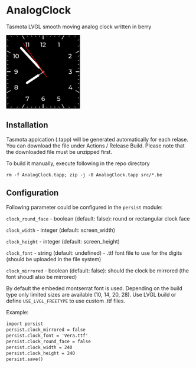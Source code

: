 # AnalogClock
Tasmota LVGL smooth moving analog clock written in berry
<div>
<img src="clock.png" width="200">
</div>

## Installation
Tasmota appication (.tapp) will be generated automatically for each relase. You can download the file under Actions / Release Build. Please note that the downloaded file must be unzipped first.

To build it manually, execute following in the repo directory
```
rm -f AnalogClock.tapp; zip -j -0 AnalogClock.tapp src/*.be
```
## Configuration
Following parameter could be configured in the `persist` module:

`clock_round_face` - boolean (default: false): round or rectangular clock face

`clock_width` - integer (default: screen_width)

`clock_height` - integer (default: screen_height)

`clock_font` - string (default: undefined) - .ttf font file to use for the digits (should be uploaded in the file system)

`clock_mirrored` - boolean (default: false): should the clock be mirrored (the font shoudl also be mirrored)

By default the embeded montserrat font is used. Depending on the build type only limited sizes are available (10, 14, 20, 28). 
Use LVGL build or define `USE_LVGL_FREETYPE` to use custom .ttf files.

Example:
```
import persist
persist.clock_mirrored = false
persist.clock_font = 'Vera.ttf'
persist.clock_round_face = false
persist.clock_width = 240
persist.clock_height = 240
persist.save()
```
